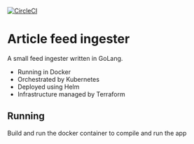 [![CircleCI](https://circleci.com/gh/tommbee/go-article-ingest.svg?style=svg)](https://circleci.com/gh/tommbee/go-article-ingest)

# Article feed ingester
A small feed ingester written in GoLang.

- Running in Docker
- Orchestrated by Kubernetes
- Deployed using Helm
- Infrastructure managed by Terraform

## Running
Build and run the docker container to compile and run the app
